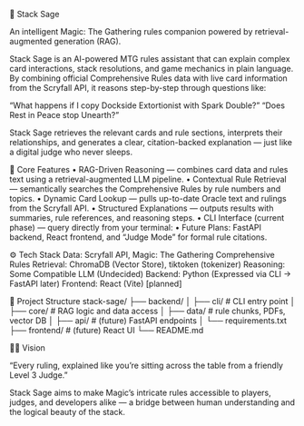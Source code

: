 📘 Stack Sage

An intelligent Magic: The Gathering rules companion powered by retrieval-augmented generation (RAG).

Stack Sage is an AI-powered MTG rules assistant that can explain complex card interactions, stack resolutions, and game mechanics in plain language.
By combining official Comprehensive Rules data with live card information from the Scryfall API, it reasons step-by-step through questions like:

“What happens if I copy Dockside Extortionist with Spark Double?”
“Does Rest in Peace stop Unearth?”

Stack Sage retrieves the relevant cards and rule sections, interprets their relationships, and generates a clear, citation-backed explanation — just like a digital judge who never sleeps.

🧠 Core Features
	•	RAG-Driven Reasoning — combines card data and rules text using a retrieval-augmented LLM pipeline.
	•	Contextual Rule Retrieval — semantically searches the Comprehensive Rules by rule numbers and topics.
	•	Dynamic Card Lookup — pulls up-to-date Oracle text and rulings from the Scryfall API.
	•	Structured Explanations — outputs results with summaries, rule references, and reasoning steps.
	•	CLI Interface (current phase) — query directly from your terminal:
    •	Future Plans: FastAPI backend, React frontend, and “Judge Mode” for formal rule citations.

⚙️ Tech Stack
Data: Scryfall API, Magic: The Gathering Comprehensive Rules
Retrieval: ChromaDB (Vector Store), tiktoken (tokenizer)
Reasoning: Some Compatible LLM (Undecided)
Backend: Python (Expressed via CLI → FastAPI later)
Frontend: React (Vite) [planned]

🧩 Project Structure
stack-sage/
├── backend/
│   ├── cli/                # CLI entry point
│   ├── core/               # RAG logic and data access
│   ├── data/               # rule chunks, PDFs, vector DB
│   ├── api/                # (future) FastAPI endpoints
│   └── requirements.txt
├── frontend/               # (future) React UI
└── README.md

🧙‍♂️ Vision

“Every ruling, explained like you’re sitting across the table from a friendly Level 3 Judge.”

Stack Sage aims to make Magic’s intricate rules accessible to players, judges, and developers alike — a bridge between human understanding and the logical beauty of the stack.